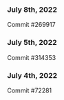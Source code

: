 ### July 8th, 2022

Commit #269917

### July 5th, 2022

Commit #314353


### July 4th, 2022

Commit #72281
